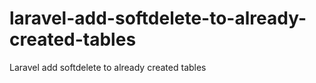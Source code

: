 # laravel-add-softdelete-to-already-created-tables
Laravel add softdelete to already created tables
